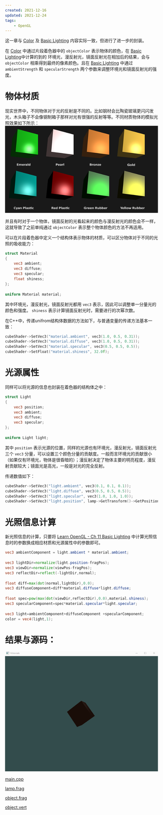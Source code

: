 ```yaml
---
created: 2021-12-16
updated: 2021-12-24
tags:
    - OpenGL
---
```


这一章与 [Color](Learn%20OpenGL%20-%20Ch%2010%20Color.md) 及 [Basic Lighting](Learn%20OpenGL%20-%20Ch%2011%20Basic%20Lighting.md) 内容实际一致，但进行了进一步的封装。

在 [Color](Learn%20OpenGL%20-%20Ch%2010%20Color.md) 中通过片段着色器中的 `objectColor` 表示物体的颜色，在 [Basic Lighting](Learn%20OpenGL%20-%20Ch%2011%20Basic%20Lighting.md)中计算的到的 环境光，漫反射光，镜面反射光在相加后的结果，会与 `objectColor` 相乘得到最终的像素颜色。且在 [Basic Lighting](Learn%20OpenGL%20-%20Ch%2011%20Basic%20Lighting.md) 中通过 `ambientStrength` 和 `specularStrength` 两个参数来调整环境光和镜面反射光的强度。

# 物体材质

现实世界中，不同物体对于光的反射是不同的。比如钢材会比陶瓷玻璃更闪闪发光，木头箱子不会像钢制箱子那样对光有很强的反射等等。不同材质物体的模拟光照效果如下所示：
![|500](assets/Learn%20OpenGL%20-%20Ch%2012%20Materials/Untitled.png)

并且有时对于一个物体，镜面反射的光看起来的颜色与漫反射光的颜色会不一样，这就导致了之前单纯通过 `objectColor` 表示整个物体颜色的方法不再适用。

可以在片段着色器中定义一个结构体表示物体的材质，可以区分物体对于不同的光照的吸收能力：

```glsl
struct Material
{
    vec3 ambient;
    vec3 diffuse;
    vec3 specular;
    float shiness;
};

uniform Material material;
```

其中环境光，漫反射光，镜面反射光都用 `vec3` 表示，因此可以调整单一分量光的颜色和强度。 `shiness` 表示计算镜面反射光时，需要进行的次幂次数。

在C++中，传递unifrom结构体数据的方法如下，与普通变量的传递方法基本一致：

```cpp
cubeShader->SetVec3("material.ambient", vec3(1.0, 0.5, 0.31));
cubeShader->SetVec3("material.diffuse", vec3(1.0, 0.5, 0.31));
cubeShader->SetVec3("material.specular", vec3(0.5, 0.5, 0.5));
cubeShader->SetFloat("material.shiness", 32.0f);
```

# 光源属性

同样可以将光源的信息也封装在着色器的结构体之中：

```glsl
struct Light
{
    vec3 position;
    vec3 ambient;
    vec3 diffuse;
    vec3 specular;
};

uniform Light light;
```

其中 `position` 表示光源的位置，同样的光源也有环境光，漫反射光，镜面反射光三个 `vec3` 分量，可以设置三个颜色分量的贡献度。一般而言环境光的贡献很小（如果仅有环境光，物体是很昏暗的）；漫反射决定了物体主要的明亮程度，漫反射贡献较大；镜面光是高光，一般是对光的完全反射。

传递数值如下：

```cpp
cubeShader->SetVec3("light.ambient", vec3(0.1, 0.1, 0.1));
cubeShader->SetVec3("light.diffuse", vec3(0.5, 0.5, 0.5));
cubeShader->SetVec3("light.specular", vec3(1.0, 1.0, 1.0));
cubeShader->SetVec3("light.position", lamp->GetTransform()->GetPosition());
```

# 光照信息计算

新光照信息的计算，只要将 [Learn OpenGL - Ch 11 Basic Lighting](Learn%20OpenGL%20-%20Ch%2011%20Basic%20Lighting.md) 中计算光照信息时的参数换成相应材质和光源属性中的参数即可。

```glsl
vec3 ambientComponent = light.ambient * material.ambient;

vec3 lightDir=normalize(light.position-fragPos);
vec3 viewDir=normalize(viewPos-fragPos);
vec3 reflectDir=reflect(-lightDir,normal);

float diff=max(dot(normal,lightDir),0.0);
vec3 diffuseComponent=diff*material.diffuse*light.diffuse;

float spec=pow(max(dot(viewDir,reflectDir),0.0),material.shiness);
vec3 specularComponent=spec*material.specular*light.specular;

vec3 light=ambientComponent+diffuseComponent +specularComponent;
color = vec4(light,1);
```

# 结果与源码：
![|500](assets/Learn%20OpenGL%20-%20Ch%2012%20Materials/Material.gif)

[main.cpp](https://raw.githubusercontent.com/xuejiaW/Study-Notes/master/LearnOpenGL_VSCode/src/10.Materials/main.cpp)

[lamp.frag](https://raw.githubusercontent.com/xuejiaW/Study-Notes/master/LearnOpenGL_VSCode/src/10.Materials/lamp.frag)

[object.frag](https://raw.githubusercontent.com/xuejiaW/Study-Notes/master/LearnOpenGL_VSCode/src/10.Materials/object.frag)

[object.vert](https://raw.githubusercontent.com/xuejiaW/Study-Notes/master/LearnOpenGL_VSCode/src/10.Materials/object.vert)